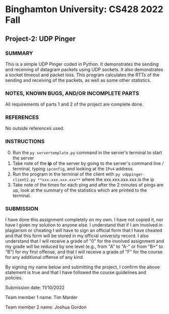# Binghamton University: CS428 2022 Fall

## Project-2: UDP Pinger

### SUMMARY

This is a simple UDP Pinger coded in Python. It demonstrates the sending and receiving of datagram packets using UDP sockets. It also demonstrates a socket timeout and packet loss. This program calculates the RTTs of the sending and receiving of the packets, as well as some other statistics.

### NOTES, KNOWN BUGS, AND/OR INCOMPLETE PARTS

All requirements of parts 1 and 2 of the project are complete done.

### REFERENCES

No outside references used.

### INSTRUCTIONS

0. Run the `py servertemplate.py` command in the server's terminal to start the server
1. Take note of the **ip** of the server by going to the server's command line / terminal, typing `ipconfig`, and looking at the `IPv4` address.
2. Run the program in the terminal of the client with `py udppinger-client2.py **xxx.xxx.xxx.xxx**` where the xxx.xxx.xxx.xxx is the ip
3. Take note of the times for each ping and after the 2 minutes of pings are up, look at the summary of the statistics which are printed to the terminal.

### SUBMISSION

I have done this assignment completely on my own. I have not copied it, nor have I given my solution to anyone else. I understand that if I am involved in plagiarism or cheating I will have to sign an official form that I have cheated and that this form will be stored in my official university record. I also understand that I will receive a grade of "0" for the involved assignment and my grade will be reduced by one level (e.g., from "A" to "A-" or from "B+" to "B") for my first offense, and that I will receive a grade of "F" for the course for any additional offense of any kind.

By signing my name below and submitting the project, I confirm the above statement is true and that I have followed the course guidelines and policies.

Submission date: 11/10/2022

Team member 1 name: Tim Marder

Team member 2 name: Joshua Gordon

